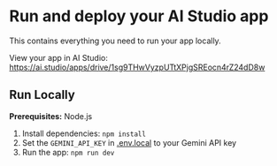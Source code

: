 
# Run and deploy your AI Studio app

This contains everything you need to run your app locally.

View your app in AI Studio: https://ai.studio/apps/drive/1sg9THwVyzpUTtXPjgSREocn4rZ24dD8w

## Run Locally

**Prerequisites:**  Node.js


1. Install dependencies:
   `npm install`
2. Set the `GEMINI_API_KEY` in [.env.local](.env.local) to your Gemini API key
3. Run the app:
   `npm run dev`
